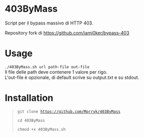 # 403ByMass

Script per il bypass massivo di HTTP 403.

Repository fork di https://github.com/iamj0ker/bypass-403

# Usage
<code>./403ByMass.sh url path-file out-file</code><br>
Il file delle path deve contenere 1 valore per rigo.<br>
L'out-file è opzionale, di default scrive su output.txt e su stdout.

# Installation
> <code>git clone https://github.com/Morryk/403ByMass</code>
> 
> <code>cd 403ByMass</code>
> 
> <code>chmod +x 403ByMass.sh</code>
